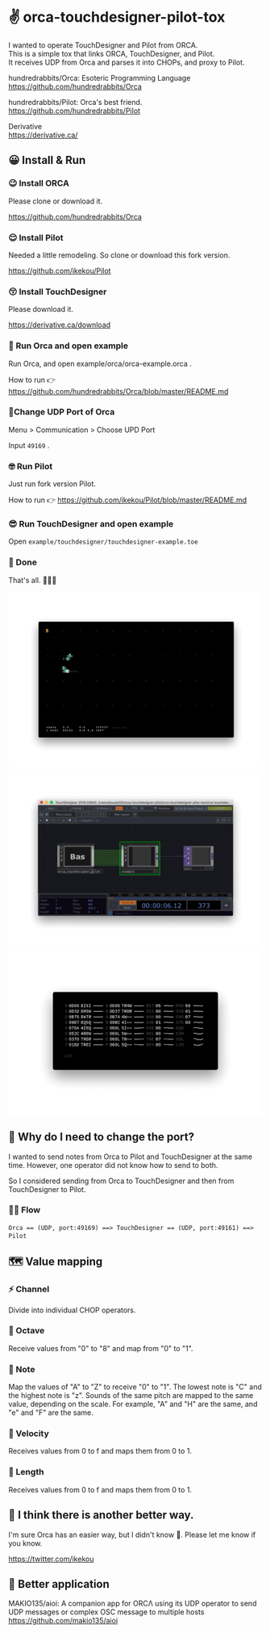 # ✌️ orca-touchdesigner-pilot-tox

I wanted to operate TouchDesigner and Pilot from ORCA.  
This is a simple tox that links ORCA, TouchDesigner, and Pilot.  
It receives UDP from Orca and parses it into CHOPs, and proxy to Pilot.

hundredrabbits/Orca: Esoteric Programming Language  
https://github.com/hundredrabbits/Orca

hundredrabbits/Pilot: Orca's best friend.  
https://github.com/hundredrabbits/Pilot

Derivative  
https://derivative.ca/


## 😀 Install & Run

### 😉 Install ORCA 

Please clone or download it.

https://github.com/hundredrabbits/Orca

### 😌 Install Pilot

Needed a little remodeling. So clone or download this fork version.

https://github.com/ikekou/Pilot

### 😚 Install TouchDesigner

Please download it.

https://derivative.ca/download

### 🥰 Run Orca and open example

Run Orca, and open example/orca/orca-example.orca .

How to run 👉 https://github.com/hundredrabbits/Orca/blob/master/README.md

### 😤Change UDP Port of Orca

Menu > Communication > Choose UPD Port

Input `49169` .

### 🤓 Run Pilot

Just run fork version Pilot.

How to run 👉 https://github.com/ikekou/Pilot/blob/master/README.md

### 😎 Run TouchDesigner and open example

Open `example/touchdesigner/touchdesigner-example.toe`

### 🥳 Done

That's all. 👏👏👏

![orca](https://github.com/ikekou/orca-touchdesigner-pilot-tox/blob/master/README/orca.gif?raw=true)
![touchdesigner](https://github.com/ikekou/orca-touchdesigner-pilot-tox/blob/master/README/touchdesigner.gif?raw=true)
![pilot](https://github.com/ikekou/orca-touchdesigner-pilot-tox/blob/master/README/pilot.gif?raw=true)

## 🤔 Why do I need to change the port?

I wanted to send notes from Orca to Pilot and TouchDesigner at the same time. However, one operator did not know how to send to both.

So I considered sending from Orca to TouchDesigner and then from TouchDesigner to Pilot.

### 🏃‍♀️ Flow

```
Orca == (UDP, port:49169) ==> TouchDesigner == (UDP, port:49161) ==> Pilot
```

## 🗺 Value mapping

### ⚡️ Channel
Divide into individual CHOP operators.  

### 🏢 Octave
Receive values from "0" to "8" and map from "0" to "1".

### 📒 Note
Map the values of "A" to "Z" to receive "0" to "1". The lowest note is "C" and the highest note is "z". Sounds of the same pitch are mapped to the same value, depending on the scale. For example, "A" and "H" are the same, and "e" and "F" are the same.

### 💪 Velocity
Receives values from 0 to f and maps them from 0 to 1.

### 📐 Length
Receives values from 0 to f and maps them from 0 to 1.


## 🧐 I think there is another better way.

I'm sure Orca has an easier way, but I didn't know 🤔. Please let me know if you know.

https://twitter.com/ikekou


## 🥰 Better application

MAKIO135/aioi: A companion app for ORCΛ using its UDP operator to send UDP messages or complex OSC message to multiple hosts https://github.com/makio135/aioi
